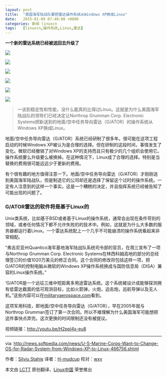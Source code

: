 ```yaml
---
layout: post
title:	"美国海军陆战队要把雷达操作系统从Windows XP换成Linux"
date:	2015-01-09 07:40:00 +0800 
categories:	新闻 linuxcn 
tags:	[linuxcn,操作系统,Linux,雷达]
---
```



**一个新的雷达系统已经被送回去升级了**


![](/Asserts/Images//attachment/album/201501/09/072036fcssx2vivovsmkzc.jpg)


![](/Asserts/Images//attachment/album/201501/09/072037y747zfc7iad4b4i4.jpg)


![](/Asserts/Images//attachment/album/201501/09/072038cb3zaepfwndzbavt.jpg)


![](/Asserts/Images//attachment/album/201501/09/072039tbobo5896oetroth.jpg)


![](/Asserts/Images//attachment/album/201501/09/072040ylp5upfvpe0p33fx.jpg)


![](/Asserts/Images//attachment/album/201501/09/072041b86aurzrzv3fu1vf.jpg)



> 
> 一谈到稳定性和性能，没什么能真的比得过Linux。这就是为什么美国海军陆战队的领导们已经决定让Northrop Grumman Corp. Electronic Systems把新送到的地面/空中任务导向雷达（G/ATOR）的操作系统从Windows XP换成Linux。
> 
> 
> 


地面/空中任务导向雷达（G/ATOR）系统已经研制了很多年。很可能在这项工程启动的时候Windows XP被认为是合理的选择。但在研制的这段时间，事情发生了变化。微软已经撤销了对Windows XP的支持而且只有极少的几个组织会使用它。操作系统要么升级要么被换掉。在这种情况下，Linux成了合理的选择。特别是当替换的费用很可能远远少于更新的费用。


有个很有趣的地方值得注意一下。地面/空中任务导向雷达（G/ATOR）才刚刚送到美国海军陆战队，但是制造它的公司却还是选择了保留这个过时的操作系统。一定有人注意到的这样一个事实。这是一个糟糕的决定，并且指挥系统已经被告知了可能出现的问题了。


### G/ATOR雷达的软件将是基于Linux的


Unix类系统，比如基于BSD或者基于Linux的操作系统，通常会出现在条件苛刻的领域，或者任何情况下都不允许失败的的技术中。例如，这就是为什么大多数的服务器都运行着Linux。一个雷达系统配上一个几乎不可能崩溃的操作系统看起来非常相配。


“弗吉尼亚州Quantico海军基地海军陆战队系统司令部的官员，在周三宣布了一项与Northrop Grumman Corp. Electronic Systems在林西科姆高地的部分的总经理签订的价值1020万美元的修正合同。这个合同的修改将包括这样一项，把G/ATOR的控制电脑从微软的Windows XP操作系统换成与国防信息局（DISA）兼容的Linux操作系统。”


‘G/ATOR是一个远征三维中短距离多用途雷达系统。这个系统被设计成能够探测拥有低雷达截面的低可观测目标，比如火箭弹，火炮，迫击炮，巡航导弹以及无人机。”这些内容可以在[militaryaerospace.com](http://www.militaryaerospace.com/articles/2014/12/gator-linux-software.html)看到。


这项军用科技，即地面/空中任务导向雷达（G/ATOR），早在2005年就与Northrop Grumman签订了第一次合同。所以不难理解为什么美国海军可能想把这件事快点弄完。这次更换的时间限制还没有被提议。


视频链接：<http://youtu.be/H2ppl4x-eu8>




---


via: <http://news.softpedia.com/news/U-S-Marine-Corps-Want-to-Change-OS-for-Radar-System-from-Windows-XP-to-Linux-466756.shtml>


作者：[Silviu Stahie](http://news.softpedia.com/editors/browse/silviu-stahie) 译者：[H-mudcup](https://github.com/H-mudcup) 校对：[wxy](https://github.com/wxy)


本文由 [LCTT](https://github.com/LCTT/TranslateProject) 原创翻译，[Linux中国](http://linux.cn/) 荣誉推出
